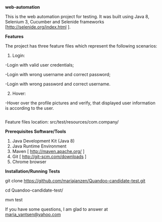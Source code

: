 **web-automation**

This is the web automation project for testing. It was built using Java 8, Selenium 3, Cucumber and Selenide frameworks [http://selenide.org/index.html ].

**Features**

The project has three feature files which represent the following scenarios:

1. Login:

-Login with valid user credentials;

-Login with wrong username and correct password;

-Login with wrong password and correct username.

2. Hover:

-Hover over the profile pictures and verify, that displayed user information is according to the user.
   
~~~~3. Sortable data table
~~~~
Feature files location:
src/test/resources/com.company/

**Prerequisites Software/Tools**

1. Java Development Kit (Java 8)
2. Java Runtime Environment
3. Maven [ http://maven.apache.org/ ]
4. Git [ http://git-scm.com/downloads ]
5. Chrome browser

**Installation/Running Tests**

git clone https://github.com/mariajanzen/Quandoo-candidate-test.git

cd Quandoo-candidate-test/

mvn test

If you have some questions, I am glad to answer at maria_yantsen@yahoo.com
